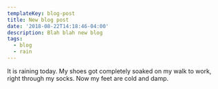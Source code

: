```yaml
---
templateKey: blog-post
title: New blog post
date: '2018-08-22T14:18:46-04:00'
description: Blah blah new blog
tags:
  - blog
  - rain
---
```

It is raining today. My shoes got completely soaked on my walk to work, right through my socks. Now my feet are cold and damp.
